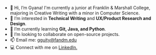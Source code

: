 - 👋 Hi, I’m Gyana! I'm currently a junior at Franklin & Marshall College, majoring in Creative Writing with a minor in Computer Science. 
- 👀 I’m interested in **Technical Writing** and **UX/Product Research and Design**. 
- 🌱 I’m currently learning **Git, Java, and Python**. 
- 💞️ I’m looking to collaborate on open-source projects. 
- 📫 Email me: gguity@fandm.edu
- 💻 Connect with me on [LinkedIn.]([url](https://www.linkedin.com/in/gyana-guity/))

<!---
gguity/gguity is a ✨ special ✨ repository because its `README.md` (this file) appears on your GitHub profile.
You can click the Preview link to take a look at your changes.
--->

